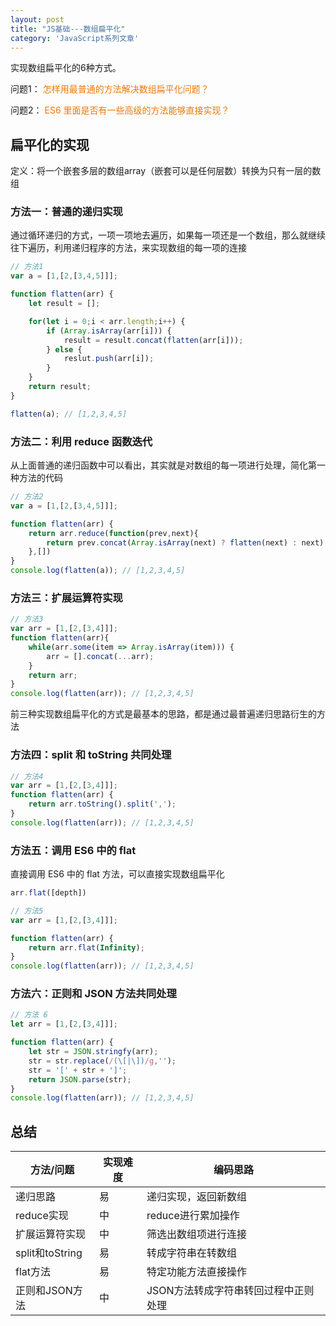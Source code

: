 ```yaml
---
layout: post
title: "JS基础---数组扁平化"
category: 'JavaScript系列文章'
---
```


实现数组扁平化的6种方式。

问题1：
<font style="color: #ec7907;">怎样用最普通的方法解决数组扁平化问题？</font>

问题2：
<font style="color: #ec7907;">ES6 里面是否有一些高级的方法能够直接实现？</font>

## 扁平化的实现

定义：将一个嵌套多层的数组array（嵌套可以是任何层数）转换为只有一层的数组

### 方法一：普通的递归实现

通过循环递归的方式，一项一项地去遍历，如果每一项还是一个数组，那么就继续往下遍历，利用递归程序的方法，来实现数组的每一项的连接

```javascript
// 方法1
var a = [1,[2,[3,4,5]]];

function flatten(arr) {
    let result = [];

    for(let i = 0;i < arr.length;i++) {
        if (Array.isArray(arr[i])) {
            result = result.concat(flatten(arr[i]));
        } else {
            reslut.push(arr[i]);
        }
    }
    return result;
}

flatten(a); // [1,2,3,4,5]
```

### 方法二：利用 reduce 函数迭代

从上面普通的递归函数中可以看出，其实就是对数组的每一项进行处理，简化第一种方法的代码

```javascript
// 方法2
var a = [1,[2,[3,4,5]]];

function flatten(arr) {
    return arr.reduce(function(prev,next){
        return prev.concat(Array.isArray(next) ? flatten(next) : next)
    },[])
}
console.log(flatten(a)); // [1,2,3,4,5]
```

### 方法三：扩展运算符实现

```javascript
// 方法3
var arr = [1,[2,[3,4]]];
function flatten(arr){
    while(arr.some(item => Array.isArray(item))) {
        arr = [].concat(...arr);
    }
    return arr;
}
console.log(flatten(arr)); // [1,2,3,4,5]
```

前三种实现数组扁平化的方式是最基本的思路，都是通过最普遍递归思路衍生的方法

### 方法四：split 和 toString 共同处理

```javascript
// 方法4
var arr = [1,[2,[3,4]]];
function flatten(arr) {
    return arr.toString().split(',');
}
console.log(flatten(arr)); // [1,2,3,4,5]
```

### 方法五：调用 ES6 中的 flat

直接调用 ES6 中的 flat 方法，可以直接实现数组扁平化

```javascript
arr.flat([depth])
```

```javascript
// 方法5
var arr = [1,[2,[3,4]]];

function flatten(arr) {
    return arr.flat(Infinity);
}
console.log(flatten(arr)); // [1,2,3,4,5]
```

### 方法六：正则和 JSON 方法共同处理

```javascript
// 方法 6
let arr = [1,[2,[3,4]]];

function flatten(arr) {
    let str = JSON.stringfy(arr);
    str = str.replace(/(\[|\])/g,'');
    str = '[' + str + ']';
    return JSON.parse(str);
}
console.log(flatten(arr)); // [1,2,3,4,5]
```

## 总结

方法/问题|实现难度|编码思路
---|---|---
递归思路|易|递归实现，返回新数组
reduce实现|中|reduce进行累加操作
扩展运算符实现|中|筛选出数组项进行连接
split和toString|易|转成字符串在转数组
flat方法|易|特定功能方法直接操作
正则和JSON方法|中|JSON方法转成字符串转回过程中正则处理